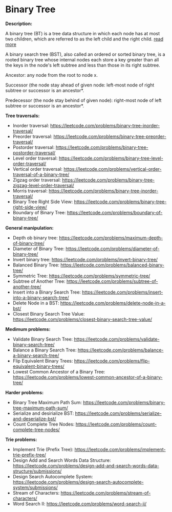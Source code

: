 # Binary Tree

**Description:**

A binary tree (BT) is a tree data structure in which each node has at most two children,
which are referred to as the left child and the right child. [read more](https://en.wikipedia.org/wiki/Binary_tree)

A binary search tree (BST), also called an ordered or sorted binary tree,
is a rooted binary tree whose internal nodes each store a key greater than all
the keys in the node's left subtree and less than those in its right subtree.

Ancestor: any node from the root to node x.

Successor (the node stay ahead of given node: left-most node of right subtree or successor is an ancestor*.

Predecessor (the node stay behind of given node): right-most node of left subtree or successor is an ancestor*.

**Tree traversals:**
* Inorder traversal: https://leetcode.com/problems/binary-tree-inorder-traversal/
* Preorder traversal: https://leetcode.com/problems/binary-tree-preorder-traversal/
* Postorder traversal: https://leetcode.com/problems/binary-tree-postorder-traversal/
* Level order traversal: https://leetcode.com/problems/binary-tree-level-order-traversal/
* Vertical order traversal: https://leetcode.com/problems/vertical-order-traversal-of-a-binary-tree/
* Zigzag order traversal: https://leetcode.com/problems/binary-tree-zigzag-level-order-traversal/
* Morris traversal: https://leetcode.com/problems/binary-tree-inorder-traversal/
* Binary Tree Right Side View: https://leetcode.com/problems/binary-tree-right-side-view/
* Boundary of Binary Tree: https://leetcode.com/problems/boundary-of-binary-tree/

**General manipulation:**
* Depth ob binary tree: https://leetcode.com/problems/maximum-depth-of-binary-tree/
* Diameter of Binary Tree: https://leetcode.com/problems/diameter-of-binary-tree/
* Invert binary tree: https://leetcode.com/problems/invert-binary-tree/
* Balanced Binary Tree: https://leetcode.com/problems/balanced-binary-tree/
* Symmetric Tree: https://leetcode.com/problems/symmetric-tree/
* Subtree of Another Tree: https://leetcode.com/problems/subtree-of-another-tree/
* Insert into a Binary Search Tree: https://leetcode.com/problems/insert-into-a-binary-search-tree/
* Delete Node in a BST: https://leetcode.com/problems/delete-node-in-a-bst/
* Closest Binary Search Tree Value: https://leetcode.com/problems/closest-binary-search-tree-value/

**Medimum problems:**
* Validate Binary Search Tree: https://leetcode.com/problems/validate-binary-search-tree/
* Balance a Binary Search Tree: https://leetcode.com/problems/balance-a-binary-search-tree/
* Flip Equivalent Binary Trees: https://leetcode.com/problems/flip-equivalent-binary-trees/
* Lowest Common Ancestor of a Binary Tree: https://leetcode.com/problems/lowest-common-ancestor-of-a-binary-tree/

**Harder problems:**
* Binary Tree Maximum Path Sum: https://leetcode.com/problems/binary-tree-maximum-path-sum/
* Serialize and desirialize BST: https://leetcode.com/problems/serialize-and-deserialize-bst/
* Count Complete Tree Nodes: https://leetcode.com/problems/count-complete-tree-nodes/

**Trie problems:**
* Implement Trie (Prefix Tree): https://leetcode.com/problems/implement-trie-prefix-tree/
* Design Add and Search Words Data Structure: https://leetcode.com/problems/design-add-and-search-words-data-structure/submissions/
* Design Search Autocomplete System: https://leetcode.com/problems/design-search-autocomplete-system/submissions/
* Stream of Characters: https://leetcode.com/problems/stream-of-characters/
* Word Search II: https://leetcode.com/problems/word-search-ii/
